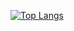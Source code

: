 [![Top Langs](https://github-readme-stats.vercel.app/api/top-langs/?username=sandorfarkas&theme=gruvbox)](https://github.com/anuraghazra/github-readme-stats)
